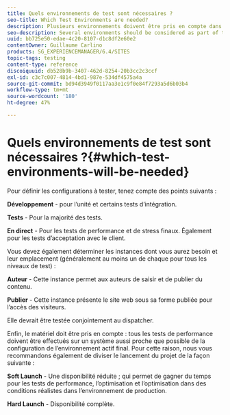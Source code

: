 ```yaml
---
title: Quels environnements de test sont nécessaires ?
seo-title: Which Test Environments are needed?
description: Plusieurs environnements doivent être pris en compte dans le cadre du test.
seo-description: Several environments should be considered as part of testing
uuid: bb725e50-edae-4c20-8107-d1c8df2e60e2
contentOwner: Guillaume Carlino
products: SG_EXPERIENCEMANAGER/6.4/SITES
topic-tags: testing
content-type: reference
discoiquuid: db528b9b-3407-462d-8254-20b3cc2c3ccf
exl-id: c3c7c007-4814-4bd1-987e-534df4575a4a
source-git-commit: bd94d3949f0117aa3e1c9f0e84f7293a5d6b03b4
workflow-type: tm+mt
source-wordcount: '180'
ht-degree: 47%

---
```


# Quels environnements de test sont nécessaires ?{#which-test-environments-will-be-needed}

Pour définir les configurations à tester, tenez compte des points suivants :

**Développement** - pour l’unité et certains tests d’intégration.

**Tests** - Pour la majorité des tests.

**En direct** - Pour les tests de performance et de stress finaux. Également pour les tests d’acceptation avec le client.

Vous devez également déterminer les instances dont vous aurez besoin et leur emplacement (généralement au moins un de chaque pour tous les niveaux de test) :

**Auteur** - Cette instance permet aux auteurs de saisir et de publier du contenu.

**Publier** - Cette instance présente le site web sous sa forme publiée pour l’accès des visiteurs.

Elle devrait être testée conjointement au dispatcher.

Enfin, le matériel doit être pris en compte : tous les tests de performance doivent être effectués sur un système aussi proche que possible de la configuration de l’environnement actif final. Pour cette raison, nous vous recommandons également de diviser le lancement du projet de la façon suivante :

**Soft Launch** - Une disponibilité réduite ; qui permet de gagner du temps pour les tests de performance, l’optimisation et l’optimisation dans des conditions réalistes dans l’environnement de production.

**Hard Launch** - Disponibilité complète.
